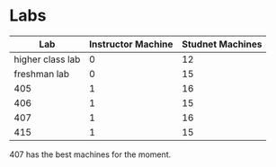 # Labs

|Lab|Instructor Machine|Studnet Machines|
|--|--|--|
|higher class lab|0|12|
|freshman lab|0|15|
|405|1|16|
|406|1|15|
|407|1|16|
|415|1|15|

407 has the best machines for the moment.
